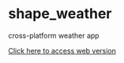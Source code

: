 # shape_weather

cross-platform weather app

[Click here to access web version](https://57uu.github.io/Shape_Weather/)

